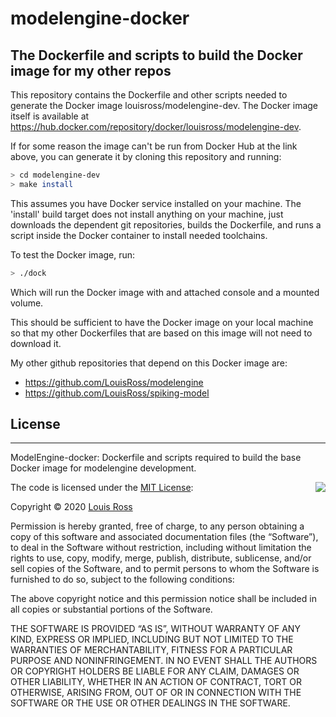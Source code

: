 # modelengine-docker
## The Dockerfile and scripts to build the Docker image for my other repos

This repository contains the Dockerfile and other scripts needed to generate
the Docker image louisross/modelengine-dev.  The Docker image itself is
available at https://hub.docker.com/repository/docker/louisross/modelengine-dev.

If for some reason the image can't be run from Docker Hub at the link above,
you can generate it by cloning this repository and running:

```bash
> cd modelengine-dev
> make install
```

This assumes you have Docker service installed on your machine.  The 'install'
build target does not install anything on your machine, just downloads the dependent
git repositories, builds the Dockerfile, and runs a script inside the Docker container
to install needed toolchains.

To test the Docker image, run:

```bash
> ./dock
```

Which will run the Docker image with and attached console and a mounted volume.

This should be sufficient to have the Docker image on your local machine so that
my other Dockerfiles that are based on this image will not need to download it.

My other github repositories that depend on this Docker image are:
- https://github.com/LouisRoss/modelengine
- https://github.com/LouisRoss/spiking-model


## License
-------

ModelEngine-docker: Dockerfile and scripts required to build the base Docker image for modelengine development.

<img align="right" src="http://opensource.org/trademarks/opensource/OSI-Approved-License-100x137.png">

The code is licensed under the [MIT License](http://opensource.org/licenses/MIT):

Copyright &copy; 2020 [Louis Ross](louis.ross@gmail.com)

Permission is hereby granted, free of charge, to any person obtaining a copy of this software and associated documentation files (the “Software”), to deal in the Software without restriction, including without limitation the rights to use, copy, modify, merge, publish, distribute, sublicense, and/or sell copies of the Software, and to permit persons to whom the Software is furnished to do so, subject to the following conditions:

The above copyright notice and this permission notice shall be included in all copies or substantial portions of the Software.

THE SOFTWARE IS PROVIDED “AS IS”, WITHOUT WARRANTY OF ANY KIND, EXPRESS OR IMPLIED, INCLUDING BUT NOT LIMITED TO THE WARRANTIES OF MERCHANTABILITY, FITNESS FOR A PARTICULAR PURPOSE AND NONINFRINGEMENT. IN NO EVENT SHALL THE AUTHORS OR COPYRIGHT HOLDERS BE LIABLE FOR ANY CLAIM, DAMAGES OR OTHER LIABILITY, WHETHER IN AN ACTION OF CONTRACT, TORT OR OTHERWISE, ARISING FROM, OUT OF OR IN CONNECTION WITH THE SOFTWARE OR THE USE OR OTHER DEALINGS IN THE SOFTWARE.

